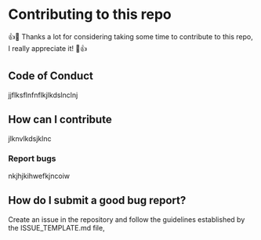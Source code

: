 # Contributing to this repo
:+1::tada: Thanks a lot for considering taking some time to contribute to this repo, I really appreciate it! :tada::+1:

## Code of Conduct
jjflksflnfnflkjlkdslnclnj

## How can I contribute
jlknvlkdsjklnc

### Report bugs
nkjhjkihwefkjncoiw

## How do I submit a good bug report?

Create an issue in the repository and follow the guidelines established by the ISSUE_TEMPLATE.md file,
